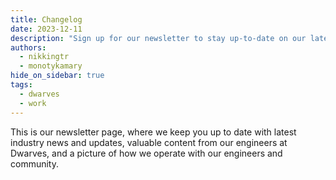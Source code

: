 ```yaml
---
title: Changelog
date: 2023-12-11
description: "Sign up for our newsletter to stay up-to-date on our latest news, tips, and updates. We'll deliver valuable content straight to your inbox, keeping you informed and engaged with stuff happening at Dwarves."
authors:
  - nikkingtr
  - monotykamary
hide_on_sidebar: true
tags:
  - dwarves
  - work
---
```


This is our newsletter page, where we keep you up to date with latest industry news and updates, valuable content from our engineers at Dwarves, and a picture of how we operate with our engineers and community.
